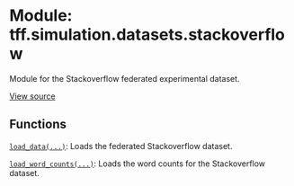 <div itemscope itemtype="http://developers.google.com/ReferenceObject">
<meta itemprop="name" content="tff.simulation.datasets.stackoverflow" />
<meta itemprop="path" content="Stable" />
</div>

# Module: tff.simulation.datasets.stackoverflow

Module for the Stackoverflow federated experimental dataset.

<a target="_blank" href="http://github.com/tensorflow/federated/tree/master/tensorflow_federated/python/simulation/datasets/stackoverflow/__init__.py">View
source</a>

<!-- Placeholder for "Used in" -->

## Functions

[`load_data(...)`](../../../tff/simulation/datasets/stackoverflow/load_data.md):
Loads the federated Stackoverflow dataset.

[`load_word_counts(...)`](../../../tff/simulation/datasets/stackoverflow/load_word_counts.md):
Loads the word counts for the Stackoverflow dataset.
